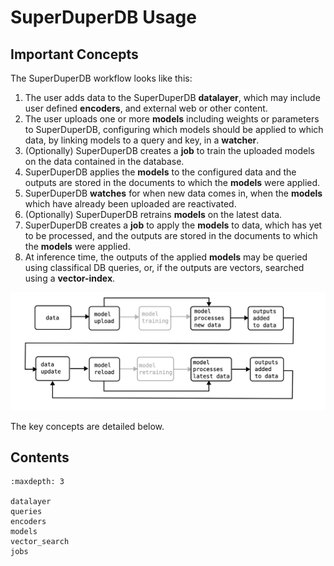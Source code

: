 # SuperDuperDB Usage

## Important Concepts

The SuperDuperDB workflow looks like this:

1. The user adds data to the SuperDuperDB **datalayer**, which may include user defined **encoders**, and external web or other content.
2. The user uploads one or more **models** including weights or parameters to SuperDuperDB, configuring which models should be applied to which data, by linking models to a
   query and key, in a **watcher**. 
3. (Optionally) SuperDuperDB creates a **job** to train the uploaded models on the data contained in the database.
4. SuperDuperDB applies the **models** to the configured data and the outputs are stored in the documents to which the **models** were applied.
5. SuperDuperDB **watches** for when new data comes in, when the **models** which have already been uploaded are reactivated.
6. (Optionally) SuperDuperDB retrains **models** on the latest data.
7. SuperDuperDB creates a **job** to apply the **models** to data, which has yet to be processed, and the outputs
   are stored in the documents to which the **models** were applied.
8. At inference time, the outputs of the applied **models** may be queried using classifical DB queries,
   or, if the outputs are vectors, searched using a **vector-index**.

![](../img/cycle-linear.svg)

The key concepts are detailed below.

## Contents

```{toctree}
:maxdepth: 3

datalayer
queries
encoders
models
vector_search
jobs
```
